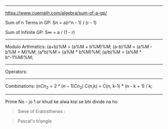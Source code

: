 *****
https://www.cuemath.com/algebra/sum-of-a-gp/

Sum of n Terms in GP:
Sn = a(r^n - 1) / (r - 1)

Sum of Infinite GP: 
S∞ = a / (1 - r)


*****
Modulo Arthmetics: 
(a+b)%M = (a%M + b%M)%M;
(a-b)%M = (a%M - b%M + M)%M;
(a*b)%M = (a%M * b%M)%M;
(a/b)%M = (a%M * b^-1%M)%M;


*****
Operators:



*****
Combinations:
$(nCn_2= 2*(n-1)Cn_2)$
C(n,k) = C(n, k-1) * (n - k + 1) / k;
*****
Prime No - jo 1 or khud ke alwa kisi se bhi divide na ho
> Sieve of Eratosthenes :

> Pascal's triangle